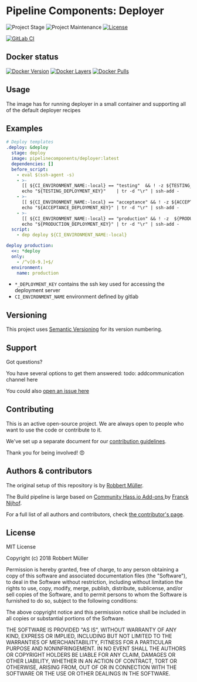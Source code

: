 # Pipeline Components: Deployer

![Project Stage][project-stage-shield]
![Project Maintenance][maintenance-shield]
[![License][license-shield]](LICENSE.md)

[![GitLab CI][gitlabci-shield]][gitlabci]

## Docker status

[![Docker Version][version-shield]][microbadger]
[![Docker Layers][layers-shield]][microbadger]
[![Docker Pulls][pulls-shield]][dockerhub]

## Usage

The image has for running deployer in a small container and supporting all of
the default deployer recipes

## Examples

```yaml
# Deploy templates
.deploy: &deploy
  stage: deploy
  image: pipelinecomponents/deployer:latest
  dependencies: []
  before_script:
    - eval $(ssh-agent -s)
    - >-
      [[ ${CI_ENVIRONMENT_NAME:-local} == "testing"  && ! -z ${TESTING_DEPLOYMENT_KEY} ]] &&
      echo "${TESTING_DEPLOYMENT_KEY}"    | tr -d "\r" | ssh-add -
    - >-
      [[ ${CI_ENVIRONMENT_NAME:-local} == "acceptance" && ! -z ${ACCEPTANCE_DEPLOYMENT_KEY} ]] &&
      echo "${ACCEPTANCE_DEPLOYMENT_KEY}" | tr -d "\r" | ssh-add -
    - >-
      [[ ${CI_ENVIRONMENT_NAME:-local} == "production" && ! -z  ${PRODUCTION_DEPLOYMENT_KEY} ]] &&
      echo "${PRODUCTION_DEPLOYMENT_KEY}" | tr -d "\r" | ssh-add -
  script:
    - dep deploy ${CI_ENVIRONMENT_NAME:-local}

deploy production:
  <<: *deploy
  only:
    - /^v[0-9.]+$/
  environment:
    name: production
```

- `*_DEPLOYMENT_KEY` contains the ssh key used for accessing the deployment server
- `CI_ENVIRONMENT_NAME` environment defined by gitlab

## Versioning

This project uses [Semantic Versioning][semver] for its version numbering.

## Support

Got questions?

You have several options to get them answered:
todo: addcommunication channel here

You could also [open an issue here][issue]

## Contributing

This is an active open-source project. We are always open to people who want to
use the code or contribute to it.

We've set up a separate document for our [contribution guidelines](CONTRIBUTING.md).

Thank you for being involved! :heart_eyes:

## Authors & contributors

The original setup of this repository is by [Robbert Müller][mjrider].

The Build pipeline is large based on [Community Hass.io Add-ons
][hassio-addons] by [Franck Nijhof][frenck].

For a full list of all authors and contributors,
check [the contributor's page][contributors].

## License

MIT License

Copyright (c) 2018 Robbert Müller

Permission is hereby granted, free of charge, to any person obtaining a copy
of this software and associated documentation files (the "Software"), to deal
in the Software without restriction, including without limitation the rights
to use, copy, modify, merge, publish, distribute, sublicense, and/or sell
copies of the Software, and to permit persons to whom the Software is
furnished to do so, subject to the following conditions:

The above copyright notice and this permission notice shall be included in all
copies or substantial portions of the Software.

THE SOFTWARE IS PROVIDED "AS IS", WITHOUT WARRANTY OF ANY KIND, EXPRESS OR
IMPLIED, INCLUDING BUT NOT LIMITED TO THE WARRANTIES OF MERCHANTABILITY,
FITNESS FOR A PARTICULAR PURPOSE AND NONINFRINGEMENT. IN NO EVENT SHALL THE
AUTHORS OR COPYRIGHT HOLDERS BE LIABLE FOR ANY CLAIM, DAMAGES OR OTHER
LIABILITY, WHETHER IN AN ACTION OF CONTRACT, TORT OR OTHERWISE, ARISING FROM,
OUT OF OR IN CONNECTION WITH THE SOFTWARE OR THE USE OR OTHER DEALINGS IN THE
SOFTWARE.

[commits]: https://gitlab.com/pipeline-components/deployer/commits/master
[contributors]: https://gitlab.com/pipeline-components/deployer/graphs/master
[dockerhub]: https://hub.docker.com/r/pipelinecomponents/deployer
[license-shield]: https://img.shields.io/badge/License-MIT-green.svg
[mjrider]: https://gitlab.com/mjrider
[gitlabci-shield]: https://gitlab.com/pipeline-components/deployer/badges/master/build.svg
[gitlabci]: https://gitlab.com/pipeline-components/deployer/commits/master
[issue]: https://gitlab.com/pipeline-components/deployer/issues
[keepchangelog]: http://keepachangelog.com/en/1.0.0/
[layers-shield]: https://images.microbadger.com/badges/image/pipelinecomponents/deployer.svg
[maintenance-shield]: https://img.shields.io/maintenance/yes/2018.svg
[microbadger]: https://microbadger.com/images/pipelinecomponents/deployer
[project-stage-shield]: https://img.shields.io/badge/project%20stage-production%20ready-brightgreen.svg
[pulls-shield]: https://img.shields.io/docker/pulls/pipelinecomponents/deployer.svg
[releases]: https://gitlab.com/pipeline-components/deployer/tags
[repository]: https://gitlab.com/pipeline-components/repository
[semver]: http://semver.org/spec/v2.0.0.html
[version-shield]: https://images.microbadger.com/badges/version/pipelinecomponents/deployer.svg

[frenck]: https://github.com/frenck
[hassio-addons]: https://github.com/hassio-addons
